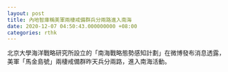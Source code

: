 ```yaml
---
layout: post
title: 內地智庫稱美軍兩棲戒備群兵分兩路進入南海
date: 2020-12-07 04:50:43.000000000 +08:00
categories: rthk
---
```


北京大學海洋戰略研究所設立的「南海戰略態勢感知計劃」在微博發布消息透露，美軍「馬金島號」兩棲戒備群昨天兵分兩路，進入南海活動。
